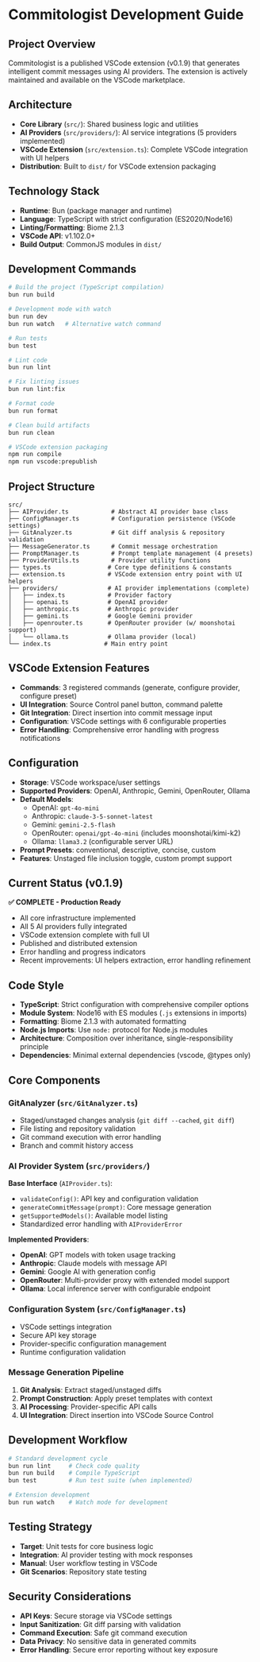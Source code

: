 # Commitologist Development Guide

## Project Overview
Commitologist is a published VSCode extension (v0.1.9) that generates intelligent commit messages using AI providers. The extension is actively maintained and available on the VSCode marketplace.

## Architecture
- **Core Library** (`src/`): Shared business logic and utilities
- **AI Providers** (`src/providers/`): AI service integrations (5 providers implemented)
- **VSCode Extension** (`src/extension.ts`): Complete VSCode integration with UI helpers
- **Distribution**: Built to `dist/` for VSCode extension packaging

## Technology Stack
- **Runtime**: Bun (package manager and runtime)
- **Language**: TypeScript with strict configuration (ES2020/Node16)
- **Linting/Formatting**: Biome 2.1.3
- **VSCode API**: v1.102.0+
- **Build Output**: CommonJS modules in `dist/`

## Development Commands
```bash
# Build the project (TypeScript compilation)
bun run build

# Development mode with watch
bun run dev
bun run watch   # Alternative watch command

# Run tests
bun test

# Lint code
bun run lint

# Fix linting issues
bun run lint:fix

# Format code
bun run format

# Clean build artifacts
bun run clean

# VSCode extension packaging
npm run compile
npm run vscode:prepublish
```

## Project Structure
```
src/
├── AIProvider.ts            # Abstract AI provider base class
├── ConfigManager.ts         # Configuration persistence (VSCode settings)
├── GitAnalyzer.ts           # Git diff analysis & repository validation
├── MessageGenerator.ts      # Commit message orchestration
├── PromptManager.ts         # Prompt template management (4 presets)
├── ProviderUtils.ts         # Provider utility functions
├── types.ts                # Core type definitions & constants
├── extension.ts            # VSCode extension entry point with UI helpers
├── providers/              # AI provider implementations (complete)
│   ├── index.ts            # Provider factory
│   ├── openai.ts           # OpenAI provider
│   ├── anthropic.ts        # Anthropic provider
│   ├── gemini.ts           # Google Gemini provider
│   ├── openrouter.ts       # OpenRouter provider (w/ moonshotai support)
│   └── ollama.ts           # Ollama provider (local)
└── index.ts               # Main entry point
```

## VSCode Extension Features
- **Commands**: 3 registered commands (generate, configure provider, configure preset)
- **UI Integration**: Source Control panel button, command palette
- **Git Integration**: Direct insertion into commit message input
- **Configuration**: VSCode settings with 6 configurable properties
- **Error Handling**: Comprehensive error handling with progress notifications

## Configuration
- **Storage**: VSCode workspace/user settings
- **Supported Providers**: OpenAI, Anthropic, Gemini, OpenRouter, Ollama
- **Default Models**: 
  - OpenAI: `gpt-4o-mini`
  - Anthropic: `claude-3-5-sonnet-latest`
  - Gemini: `gemini-2.5-flash`
  - OpenRouter: `openai/gpt-4o-mini` (includes moonshotai/kimi-k2)
  - Ollama: `llama3.2` (configurable server URL)
- **Prompt Presets**: conventional, descriptive, concise, custom
- **Features**: Unstaged file inclusion toggle, custom prompt support

## Current Status (v0.1.9)
**✅ COMPLETE - Production Ready**
- All core infrastructure implemented
- All 5 AI providers fully integrated
- VSCode extension complete with full UI
- Published and distributed extension
- Error handling and progress indicators
- Recent improvements: UI helpers extraction, error handling refinement

## Code Style
- **TypeScript**: Strict configuration with comprehensive compiler options
- **Module System**: Node16 with ES modules (`.js` extensions in imports)
- **Formatting**: Biome 2.1.3 with automated formatting
- **Node.js Imports**: Use `node:` protocol for Node.js modules
- **Architecture**: Composition over inheritance, single-responsibility principle
- **Dependencies**: Minimal external dependencies (vscode, @types only)

## Core Components

### GitAnalyzer (`src/GitAnalyzer.ts`)
- Staged/unstaged changes analysis (`git diff --cached`, `git diff`)
- File listing and repository validation
- Git command execution with error handling
- Branch and commit history access

### AI Provider System (`src/providers/`)
**Base Interface** (`AIProvider.ts`):
- `validateConfig()`: API key and configuration validation
- `generateCommitMessage(prompt)`: Core message generation
- `getSupportedModels()`: Available model listing
- Standardized error handling with `AIProviderError`

**Implemented Providers**:
- **OpenAI**: GPT models with token usage tracking
- **Anthropic**: Claude models with message API
- **Gemini**: Google AI with generation config
- **OpenRouter**: Multi-provider proxy with extended model support
- **Ollama**: Local inference server with configurable endpoint

### Configuration System (`src/ConfigManager.ts`)
- VSCode settings integration
- Secure API key storage
- Provider-specific configuration management
- Runtime configuration validation

### Message Generation Pipeline
1. **Git Analysis**: Extract staged/unstaged diffs
2. **Prompt Construction**: Apply preset templates with context
3. **AI Processing**: Provider-specific API calls
4. **UI Integration**: Direct insertion into VSCode Source Control

## Development Workflow
```bash
# Standard development cycle
bun run lint     # Check code quality
bun run build    # Compile TypeScript
bun test         # Run test suite (when implemented)

# Extension development
bun run watch    # Watch mode for development
```

## Testing Strategy
- **Target**: Unit tests for core business logic
- **Integration**: AI provider testing with mock responses  
- **Manual**: User workflow testing in VSCode
- **Git Scenarios**: Repository state testing

## Security Considerations
- **API Keys**: Secure storage via VSCode settings
- **Input Sanitization**: Git diff parsing with validation
- **Command Execution**: Safe git command execution
- **Data Privacy**: No sensitive data in generated commits
- **Error Handling**: Secure error reporting without key exposure